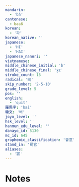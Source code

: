 ```yaml
---
mandarin:
  - 'bà'
cantonese:
  - baa6
korean:
  - '파'
korean_native: ''
japanese:
  - 'HI'
  - 'HAI'
japanese_nanori: ''
vietnamese:
middle_chinese_initial: 'b'
middle_chinese_final: 'ɣɛ'
stroke_count: 15
radical: '网'
skip_number: '2-5-10'
grade_level: 5
pos: ''
english:
  - 'quit'
羅馬字: 'bai'
韓文: '배'
joyo_level: ''
hsk_level: ''
hanmun_edu_level: ''
danayo_id: 5130
mc_id: 645
graphemic_classification: '會意'
stand_in: '罷官'
aliases:
  - '罢'
---
```


# Notes
